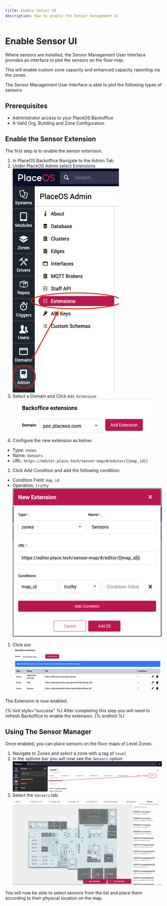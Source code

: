 ```yaml
---
title: Enable Sensor UI
description: How to enable the Sensor management UI
---
```

# Enable Sensor UI

Where sensors are installed, the Sensor Management User Interface provides an interface to plot the sensors on the floor map.

This will enable custom zone capacity and enhanced capacity reporting via the zones.

The Sensor Management User Interface is able to plot the following types of sensors:

## Prerequisites

* Administrator access to your PlaceOS Backoffice
* A Valid Org, Building and Zone Configuration

## Enable the Sensor Extension

The first step is to enable the sensor extension.

1. In PlaceOS Backoffice Navigate to the Admin Tab
2. Under PlaceOS Admin select Extensions\
   [![Admin Extensions](https://github.com/PlaceOS/docs/raw/enable-sensor-ui/how-to/backoffice/assets/admin-extensions.png)](https://github.com/PlaceOS/docs/blob/enable-sensor-ui/how-to/backoffice/assets/admin-extensions.png)
3. Select a Domain and Click `Add Extension`\
   [![Extensions Domain](https://github.com/PlaceOS/docs/raw/enable-sensor-ui/how-to/backoffice/assets/extensions-domain.png)](https://github.com/PlaceOS/docs/blob/enable-sensor-ui/how-to/backoffice/assets/extensions-domain.png)
4. Configure the new extension as below:

* Type: `zones`
* Name: `Sensors`
* URL: `https://editor.place.tech/sensor-map/#/editor/{{map_id}}`

1. Click Add Condition and add the following condition:

* Condition Field: `map_id`
* Operation: `truthy`\
  [![Sensors Config](https://github.com/PlaceOS/docs/raw/enable-sensor-ui/how-to/backoffice/assets/sensors-config.png)](https://github.com/PlaceOS/docs/blob/enable-sensor-ui/how-to/backoffice/assets/sensors-config.png)

1. Click `Add`\
   [![Extension Added](https://github.com/PlaceOS/docs/raw/enable-sensor-ui/how-to/backoffice/assets/extension-added.png)](https://github.com/PlaceOS/docs/blob/enable-sensor-ui/how-to/backoffice/assets/extension-added.png)

The Extension is now enabled.

{% hint style="success" %}
After completing this step you will need to refresh Backoffice to enable the extension.&#x20;
{% endhint %}

## Using The Sensor Manager

Once enabled, you can place sensors on the floor maps of Level Zones.

1. Navigate to Zones and select a zone with a tag of `level`
2. In the options bar you will now see the `Sensors` option\
   [![Sensor Menu](https://github.com/PlaceOS/docs/raw/enable-sensor-ui/how-to/backoffice/assets/zones-sensors.png)](https://github.com/PlaceOS/docs/blob/enable-sensor-ui/how-to/backoffice/assets/zones-sensors.png)
3. Select the `Sensors` tab.\
   [![Sensor View](https://github.com/PlaceOS/docs/raw/enable-sensor-ui/how-to/backoffice/assets/sensor-view.png)](https://github.com/PlaceOS/docs/blob/enable-sensor-ui/how-to/backoffice/assets/sensor-view.png)

You will now be able to select sensors from the list and place them according to their physical location on the map.

